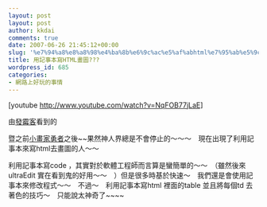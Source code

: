 ```yaml
---
layout: post
layout: post
author: kkdai
comments: true
date: 2007-06-26 21:45:12+00:00
slug: '%e7%94%a8%e8%a8%98%e4%ba%8b%e6%9c%ac%e5%af%abhtml%e7%95%ab%e5%9c%96'
title: 用記事本寫HTML畫圖???
wordpress_id: 685
categories:
- 網路上好玩的事情
---
```


[youtube http://www.youtube.com/watch?v=NqFOB77jLaE]

由[發霉客](http://www.youvegotblogs.com/post/5/2948)看到的

暨之前[小畫家勇者](http://www.evanlin.com/blog/archives/000703.html)之後~~果然神人界總是不會停止的～～～　現在出現了利用記事本來寫html去畫圖的人～～　　

利用記事本寫code ，其實對於軟體工程師而言算是蠻簡單的～～　（雖然後來ultraEdit 實在看到鬼的好用～～　）但是很多時基於快速～　我們還是會使用記事本來修改程式～～　不過～　利用記事本寫html 裡面的table 並且將每個td 去著色的技巧～　只能說太神奇了~~~~

